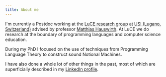 ```yaml
---
title: About me
---
```


I'm currently a Postdoc
working at the [LuCE research group][]
at [USI (Lugano, Switzerland)][]
advised by professor [Matthias Hauswirth][].
At LuCE we do research at the boundary of programming languages and computer science education.

During my PhD I focused on the use of techniques from Programming Language Theory to construct sound Notional Machines.

I have also done a whole lot of other things in the past,
most of which are superficially described in my [LinkedIn profile][].

[LuCE research group]: https://luce.si.usi.ch/
[USI (Lugano, Switzerland)]: https://www.usi.ch/
[Matthias Hauswirth]: https://www.inf.usi.ch/faculty/hauswirth/
[LinkedIn profile]: https://www.linkedin.com/in/igormoreno/
